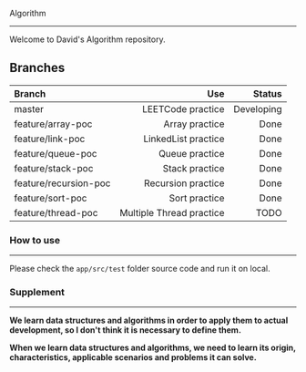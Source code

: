 Algorithm

---

Welcome to David's Algorithm repository.

## Branches

Branch | Use | Status
:-- | --: | --: |
master | LEETCode practice | Developing |
feature/array-poc | Array practice | Done |
feature/link-poc | LinkedList practice | Done |
feature/queue-poc | Queue practice | Done |
feature/stack-poc | Stack practice | Done |
feature/recursion-poc | Recursion practice | Done |
feature/sort-poc | Sort practice | Done |
feature/thread-poc | Multiple Thread practice | TODO |

### How to use

---

Please check the `app/src/test` folder source code and run it on local.

### Supplement

---

**We learn data structures and algorithms in order to apply them to actual development, so I don't think it is necessary to define them.**

**When we learn data structures and algorithms, we need to learn its origin, characteristics, applicable scenarios and problems it can solve.**


